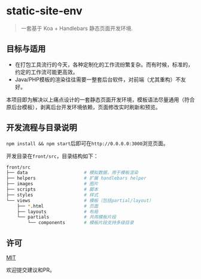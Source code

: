 # static-site-env

> 一套基于 Koa + Handlebars 静态页面开发环境.

## 目标与适用

- 在打包工具流行的今天，各种定制化的工作流纷繁复杂。而有时候，标准的，约定的工作流可能更高效。
- Java/PHP模板的渲染往往需要一整套后台软件，对前端（尤其重构）不友好。

本项目即为解决以上痛点设计的一套静态页面开发环境，模板语法尽量通用（符合原后台模板），剥离后台开发环境依赖，页面修改实时刷新和预览。

## 开发流程与目录说明

`npm install && npm start`后即可在`http://0.0.0.0:3000`浏览页面。

开发目录在`front/src`，目录结构如下：

```bash
front/src
├── data                     # 模拟数据，用于模板渲染
├── helpers                  # 扩展 handlebars helper
├── images                   # 图片
├── scripts                  # 脚本
├── styles                   # 样式
└── views                    # 模板（包括partial/layout）
    ├── *.html               # 页面
    ├── layouts              # 布局
    └── partials             # 共用模板片段
        └── components       # 模板片段支持多级目录
```

## 许可

[MIT](https://opensource.org/licenses/mit-license.php)

欢迎提交建议和PR。
